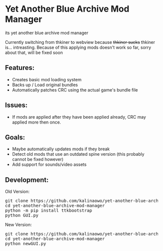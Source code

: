 # Yet Another Blue Archive Mod Manager
its yet another blue archive mod manager

Currently switching from thkiner to webview because ~~thkiner sucks~~ thkiner is... intreasting. Because of this applying mods doesn't work so far, sorry about that, will be fixed soon

## Features:
 - Creates basic mod loading system
 - Backs up / Load original bundles 
 - Automatically patches CRC using the actual game's bundle file

## Issues:
 - If mods are applied after they have been applied already, CRC may applied more then once.

## Goals:
 - Maybe automatically updates mods if they break
 - Detect old mods that use an outdated spine version (this probably cannot be fixed however)
 - Add support for sounds/video assets

## Development:

Old Version:
<pre>
git clone https://github.com/kalinaowo/yet-another-blue-archive-mod-manager.git
cd yet-another-blue-archive-mod-manager
python -m pip install ttkbootstrap
python GUI.py
</pre>

New Version:
<pre>
git clone https://github.com/kalinaowo/yet-another-blue-archive-mod-manager.git
cd yet-another-blue-archive-mod-manager
python newGUI.py
</pre>
